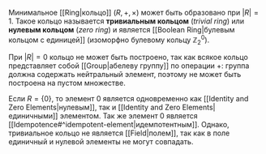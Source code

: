 
Минимальное [[Ring|кольцо]] $(R, +, ×)$ может быть образовано при $|R|=1$. Такое кольцо называется **тривиальным кольцом** (*trivial ring*) или **нулевым кольцом** (*zero ring*) и является [[Boolean Ring|булевым кольцом с единицей]] (изоморфно булевому кольцу $ℤ_2^0$).

При $|R|=0$ кольцо не может быть построено, так как всякое кольцо представляет собой [[Group|абелеву группу]] по операции $+$: группа должна содержать нейтральный элемент, поэтому не может быть построена на пустом множестве.

Если $R=\{ 0 \}$, то элемент $0$ является одновременно как [[Identity and Zero Elements|нулевым]], так и [[Identity and Zero Elements|единичными]] элементом. Так же элемент $0$ является [[Idempotence#^idempotent-element|идемпотентным]]. Однако, тривиальное кольцо не является [[Field|полем]], так как в поле единичный и нулевой элементы не могут совпадать.


